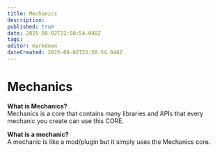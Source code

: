 ```yaml
---
title: Mechanics
description:
published: true
date: 2025-08-02T22:50:54.048Z
tags: 
editor: markdown
dateCreated: 2025-08-02T22:50:54.048Z
---
```


# Mechanics

**What is Mechanics?**  
Mechanics is a core that contains many libraries and APIs that every mechanic you create can use this CORE.

**What is a mechanic?**  
A mechanic is like a mod/plugin but it simply uses the Mechanics core.